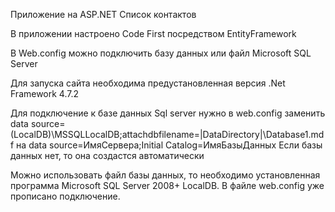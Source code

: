 Приложение на ASP.NET Список контактов

В приложении настроено Code First посредством EntityFramework

В Web.config можно подключить базу данных или файл Microsoft SQL Server 



Для запуска сайта необходима предустановленная версия .Net Framework 4.7.2

Для подключение к базе данных Sql server нужно в web.config заменить 
data source=(LocalDB)\MSSQLLocalDB;attachdbfilename=|DataDirectory|\Database1.mdf
на data source=ИмяСервера;Initial Catalog=ИмяБазыДанных
Если базы данных нет, то она создастся автоматически

Можно использовать файл базы данных, то необходимо установленная программа Microsoft SQL Server 2008+ LocalDB. В файле web.config уже прописано подключение.

